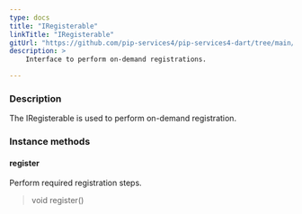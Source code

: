 ```yaml
---
type: docs
title: "IRegisterable"
linkTitle: "IRegisterable"
gitUrl: "https://github.com/pip-services4/pip-services4-dart/tree/main/pip-services4-grpc-dart"
description: > 
    Interface to perform on-demand registrations.

---
```


### Description

The IRegisterable is used to perform on-demand registration.


### Instance methods

#### register
Perform required registration steps.

> void register()
